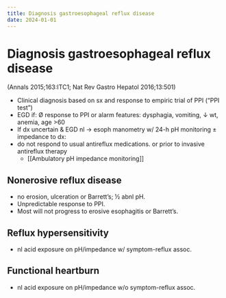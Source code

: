 ```yaml
---
title: Diagnosis gastroesophageal reflux disease
date: 2024-01-01
---
```


# Diagnosis gastroesophageal reflux disease

(Annals 2015;163:ITC1; Nat Rev Gastro Hepatol 2016;13:501)

- Clinical diagnosis based on sx and response to empiric trial of PPI (“PPI test”)
- EGD if: Ø response to PPI or alarm features: dysphagia, vomiting, ↓ wt, anemia, age >60
- If dx uncertain & EGD nl → esoph manometry w/ 24-h pH monitoring ± impedance to dx:
- do not respond to usual antireflux medications. or prior to invasive antireflux therapy
  - [[Ambulatory pH impedance monitoring]]

## Nonerosive reflux disease

- no erosion, ulceration or Barrett’s; ½ abnl pH.
- Unpredictable response to PPI.
- Most will not progress to erosive esophagitis or Barrett’s.

## Reflux hypersensitivity

- nl acid exposure on pH/impedance w/ symptom-reflux assoc.

## Functional heartburn

- nl acid exposure on pH/impedance w/o symptom-reflux assoc.
